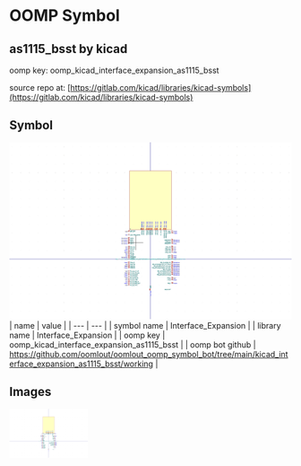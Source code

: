 # OOMP Symbol  
## as1115_bsst  by kicad  
  
oomp key: oomp_kicad_interface_expansion_as1115_bsst  
  
source repo at: [https://gitlab.com/kicad/libraries/kicad-symbols](https://gitlab.com/kicad/libraries/kicad-symbols)  
## Symbol  
  
[![working.png](working_600.png)](working.png)  
| name | value | 
| --- | --- | 
| symbol name | Interface_Expansion | 
| library name | Interface_Expansion | 
| oomp key | oomp_kicad_interface_expansion_as1115_bsst | 
| oomp bot github | https://github.com/oomlout/oomlout_oomp_symbol_bot/tree/main/kicad_interface_expansion_as1115_bsst/working | 
## Images  
  
[![working.png](working_140.png)](working.png)  
